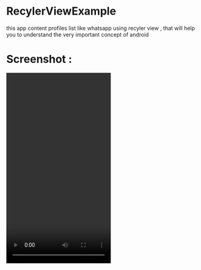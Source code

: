 # RecylerViewExample
this app content profiles list like whatsapp using recyler view , that will help you to understand the very important concept of android

<h1>Screenshot :</h1>
<video height="500" width="275" controls autoplay>
  <source src="https://github.com/Avinash-dev-code/RecylerViewExample/blob/master/recylerview.mp4
" type="mp4">
  
   
</video>


